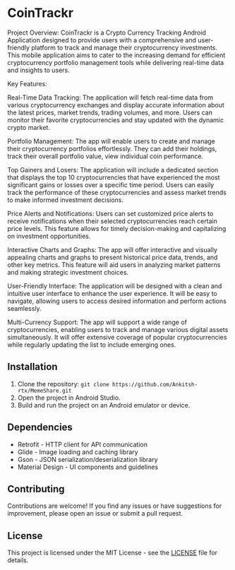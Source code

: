# CoinTrackr

Project Overview:
CoinTrackr is a Crypto Currency Tracking Android Application  designed to provide users with a comprehensive and user-friendly platform to track and manage their cryptocurrency investments. This mobile application aims to cater to the increasing demand for efficient cryptocurrency portfolio management tools while delivering real-time data and insights to users.

Key Features:

Real-Time Data Tracking: The application will fetch real-time data from various cryptocurrency exchanges and display accurate information about the latest prices, market trends, trading volumes, and more. Users can monitor their favorite cryptocurrencies and stay updated with the dynamic crypto market.

Portfolio Management: The app will enable users to create and manage their cryptocurrency portfolios effortlessly. They can add their holdings, track their overall portfolio value, view individual coin performance.

Top Gainers and Losers: The application will include a dedicated section that displays the top 10 cryptocurrencies that have experienced the most significant gains or losses over a specific time period. Users can easily track the performance of these cryptocurrencies and assess market trends to make informed investment decisions. 

Price Alerts and Notifications: Users can set customized price alerts to receive notifications when their selected cryptocurrencies reach certain price levels. This feature allows for timely decision-making and capitalizing on investment opportunities.

Interactive Charts and Graphs: The app will offer interactive and visually appealing charts and graphs to present historical price data, trends, and other key metrics. This feature will aid users in analyzing market patterns and making strategic investment choices.

User-Friendly Interface: The application will be designed with a clean and intuitive user interface to enhance the user experience. It will be easy to navigate, allowing users to access desired information and perform actions seamlessly.

Multi-Currency Support: The app will support a wide range of cryptocurrencies, enabling users to track and manage various digital assets simultaneously. It will offer extensive coverage of popular cryptocurrencies while regularly updating the list to include emerging ones.




## Installation

1. Clone the repository: `git clone https://github.com/Ankitsh-rtx/MemeShare.git`
2. Open the project in Android Studio.
3. Build and run the project on an Android emulator or device.


## Dependencies

- Retrofit - HTTP client for API communication
- Glide - Image loading and caching library
- Gson - JSON serialization/deserialization library
- Material Design - UI components and guidelines

## Contributing

Contributions are welcome! If you find any issues or have suggestions for improvement, please open an issue or submit a pull request.

## License

This project is licensed under the MIT License - see the [LICENSE](LICENSE) file for details.


